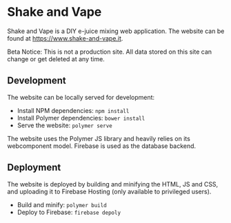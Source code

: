 # Shake and Vape

Shake and Vape is a DIY e-juice mixing web application.
The website can be found at https://www.shake-and-vape.it.

Beta Notice: This is not a production site. All data stored on this site can
change or get deleted at any time.

## Development

The website can be locally served for development:

* Install NPM dependencies: `npm install`
* Install Polymer dependencies: `bower install`
* Serve the website: `polymer serve`

The website uses the Polymer JS library and heavily relies on its webcomponent
model. Firebase is used as the database backend.

## Deployment

The website is deployed by building and minifying the HTML, JS and CSS, and
uploading it to Firebase Hosting (only available to privileged users).

* Build and minify: `polymer build`
* Deploy to Firebase: `firebase depoly`

